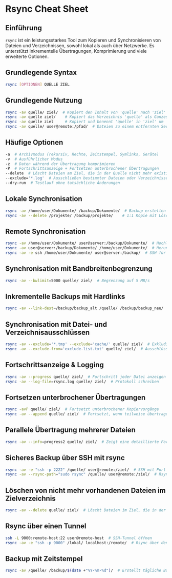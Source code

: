 # Rsync Cheat Sheet

## Einführung
`rsync` ist ein leistungsstarkes Tool zum Kopieren und Synchronisieren von Dateien und Verzeichnissen, sowohl lokal als auch über Netzwerke. Es unterstützt inkrementelle Übertragungen, Komprimierung und viele erweiterte Optionen.

## Grundlegende Syntax
```sh
rsync [OPTIONEN] QUELLE ZIEL
```

## Grundlegende Nutzung
```sh
rsync -av quelle/ ziel/  # Kopiert den Inhalt von 'quelle' nach 'ziel' (mit Erhaltung von Berechtigungen)
rsync -av quelle ziel/    # Kopiert das Verzeichnis 'quelle' als Ganzes in 'ziel'
rsync -av quelle ziel     # Kopiert und benennt 'quelle' in 'ziel' um
rsync -av quelle/ user@remote:/pfad/  # Dateien zu einem entfernten Server kopieren
```

## Häufige Optionen
```sh
-a  # Archivmodus (rekursiv, Rechte, Zeitstempel, Symlinks, Geräte)
-v  # Ausführlicher Modus
-z  # Daten während der Übertragung komprimieren
-P  # Fortschrittsanzeige + Fortsetzen unterbrochener Übertragungen
--delete  # Löscht Dateien am Ziel, die in der Quelle nicht mehr existieren
--exclude='*.log'  # Ausschließen bestimmter Dateien oder Verzeichnisse
--dry-run  # Testlauf ohne tatsächliche Änderungen
```

## Lokale Synchronisation
```sh
rsync -av /home/user/Dokumente/ /backup/Dokumente/  # Backup erstellen
rsync -av --delete /projekte/ /backup/projekte/    # 1:1 Kopie mit Löschung von nicht vorhandenen Dateien
```

## Remote Synchronisation
```sh
rsync -av /home/user/Dokumente/ user@server:/backup/Dokumente/  # Hochladen auf einen Server
rsync -av user@server:/backup/Dokumente/ /home/user/Dokumente/  # Herunterladen vom Server
rsync -av -e ssh /home/user/Dokumente/ user@server:/backup/  # SSH für sichere Übertragung
```

## Synchronisation mit Bandbreitenbegrenzung
```sh
rsync -av --bwlimit=5000 quelle/ ziel/  # Begrenzung auf 5 MB/s
```

## Inkrementelle Backups mit Hardlinks
```sh
rsync -av --link-dest=/backup/backup_alt /quelle/ /backup/backup_neu/  # Speicherplatzsparendes Backup
```

## Synchronisation mit Datei- und Verzeichnisausschlüssen
```sh
rsync -av --exclude='*.tmp' --exclude='cache/' quelle/ ziel/  # Exkludiert temporäre Dateien und Cache-Ordner
rsync -av --exclude-from='exclude-list.txt' quelle/ ziel/  # Ausschlüsse aus einer Datei laden
```

## Fortschrittsanzeige & Logging
```sh
rsync -av --progress quelle/ ziel/  # Fortschritt jeder Datei anzeigen
rsync -av --log-file=rsync.log quelle/ ziel/  # Protokoll schreiben
```

## Fortsetzen unterbrochener Übertragungen
```sh
rsync -avP quelle/ ziel/  # Fortsetzt unterbrochener Kopiervorgänge
rsync -av --append quelle/ ziel/  # Fortsetzt, wenn teilweise übertragene Dateien existieren
```

## Parallele Übertragung mehrerer Dateien
```sh
rsync -av --info=progress2 quelle/ ziel/  # Zeigt eine detaillierte Fortschrittsanzeige
```

## Sicheres Backup über SSH mit rsync
```sh
rsync -av -e "ssh -p 2222" /quelle/ user@remote:/ziel/  # SSH mit Port 2222
rsync -av --rsync-path="sudo rsync" /quelle/ user@remote:/ziel/  # Rsync mit sudo auf dem Zielhost
```

## Löschen von nicht mehr vorhandenen Dateien im Zielverzeichnis
```sh
rsync -av --delete quelle/ ziel/  # Löscht Dateien im Ziel, die in der Quelle nicht mehr existieren
```

## Rsync über einen Tunnel
```sh
ssh -L 9000:remote-host:22 user@remote-host  # SSH-Tunnel öffnen
rsync -av -e "ssh -p 9000" /lokal/ localhost:/remote/  # Rsync über den Tunnel
```

## Backup mit Zeitstempel
```sh
rsync -av /quelle/ /backup/$(date +"%Y-%m-%d")/  # Erstellt tägliche Backups mit Datum im Namen
```
